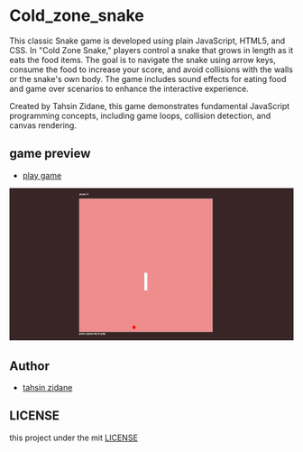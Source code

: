# Cold_zone_snake
This classic Snake game is developed using plain JavaScript, HTML5, and CSS. In "Cold Zone Snake," players control a snake that grows in length as it eats the food items. The goal is to navigate the snake using arrow keys, consume the food to increase your score, and avoid collisions with the walls or the snake's own body. The game includes sound effects for eating food and game over scenarios to enhance the interactive experience.

Created by Tahsin Zidane, this game demonstrates fundamental JavaScript programming concepts, including game loops, collision detection, and canvas rendering.

## game preview

 - [play game]() 
<img src='./assets/preview.png' alt='game img preview'>

## Author
 - [tahsin zidane](https://github.com/tahsinzidane)

## LICENSE
this project under the mit [LICENSE](./LICENSE) 